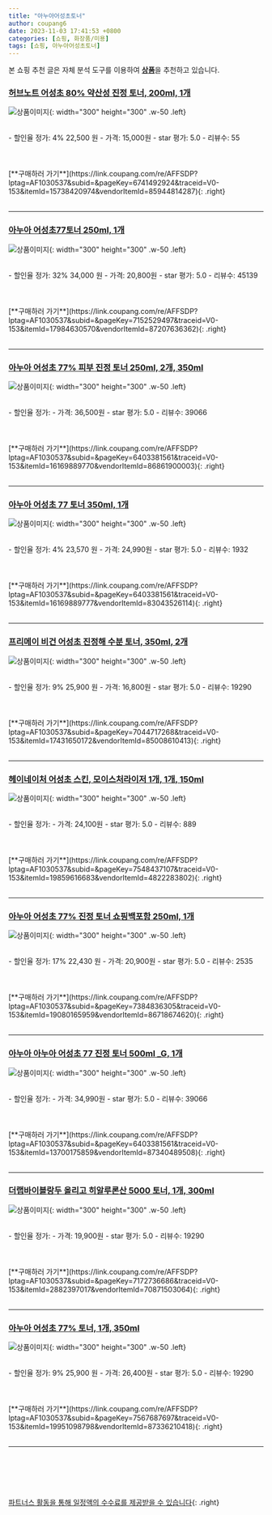 ```yaml
---
title: "아누아어성초토너"
author: coupang6
date: 2023-11-03 17:41:53 +0800
categories: [쇼핑, 화장품/미용]
tags: [쇼핑, 아누아어성초토너]
---
```


본 쇼핑 추천 글은 자체 분석 도구를 이용하여 [**상품**](https://link.coupang.com/a/bao1ui)을 추천하고 있습니다.

### [허브노트 어성초 80% 약산성 진정 토너, 200ml, 1개](https://link.coupang.com/re/AFFSDP?lptag=AF1030537&subid=&pageKey=6741492924&traceid=V0-153&itemId=15738420974&vendorItemId=85944814287)

![상품이미지](https://thumbnail7.coupangcdn.com/thumbnails/remote/230x230ex/image/rs_quotation_api/1avjkkib/7c2d77f3a5f04b59a60e769d81b14fd1.jpg){: width="300" height="300" .w-50 .left}


<br>
- 할인율 정가: 4%  22,500   원
- 가격: 15,000원
- star 평가: 5.0
- 리뷰수: 55
<br>
<br>
<br>
<br>
[**구매하러 가기**](https://link.coupang.com/re/AFFSDP?lptag=AF1030537&subid=&pageKey=6741492924&traceid=V0-153&itemId=15738420974&vendorItemId=85944814287){: .right}
<br>
<br>

---

### [아누아 어성초77토너 250ml, 1개](https://link.coupang.com/re/AFFSDP?lptag=AF1030537&subid=&pageKey=7152529497&traceid=V0-153&itemId=17984630570&vendorItemId=87207636362)

![상품이미지](https://thumbnail10.coupangcdn.com/thumbnails/remote/230x230ex/image/vendor_inventory/7d01/ba05bed9d9c8a7248f8175792cf83dfc6a35af35c5ff1dc8ca9d01bfabfe.jpg){: width="300" height="300" .w-50 .left}


<br>
- 할인율 정가: 32%  34,000   원
- 가격: 20,800원
- star 평가: 5.0
- 리뷰수: 45139
<br>
<br>
<br>
<br>
[**구매하러 가기**](https://link.coupang.com/re/AFFSDP?lptag=AF1030537&subid=&pageKey=7152529497&traceid=V0-153&itemId=17984630570&vendorItemId=87207636362){: .right}
<br>
<br>

---

### [아누아 어성초 77% 피부 진정 토너 250ml, 2개, 350ml](https://link.coupang.com/re/AFFSDP?lptag=AF1030537&subid=&pageKey=6403381561&traceid=V0-153&itemId=16169889770&vendorItemId=86861900003)

![상품이미지](https://thumbnail8.coupangcdn.com/thumbnails/remote/230x230ex/image/vendor_inventory/952d/c235e6b7fc78329350903585b8127e252fd1bde30249dcd249dbbff97d15.jpg){: width="300" height="300" .w-50 .left}


<br>
- 할인율 정가: 
- 가격: 36,500원
- star 평가: 5.0
- 리뷰수: 39066
<br>
<br>
<br>
<br>
[**구매하러 가기**](https://link.coupang.com/re/AFFSDP?lptag=AF1030537&subid=&pageKey=6403381561&traceid=V0-153&itemId=16169889770&vendorItemId=86861900003){: .right}
<br>
<br>

---

### [아누아 어성초 77 토너 350ml, 1개](https://link.coupang.com/re/AFFSDP?lptag=AF1030537&subid=&pageKey=6403381561&traceid=V0-153&itemId=16169889777&vendorItemId=83043526114)

![상품이미지](https://thumbnail10.coupangcdn.com/thumbnails/remote/230x230ex/image/vendor_inventory/d4e0/65cfb2d79f603e74c0616e9dc8c3bd1a3f484af32f661560957aa2230fc2.jpg){: width="300" height="300" .w-50 .left}


<br>
- 할인율 정가: 4%  23,570   원
- 가격: 24,990원
- star 평가: 5.0
- 리뷰수: 1932
<br>
<br>
<br>
<br>
[**구매하러 가기**](https://link.coupang.com/re/AFFSDP?lptag=AF1030537&subid=&pageKey=6403381561&traceid=V0-153&itemId=16169889777&vendorItemId=83043526114){: .right}
<br>
<br>

---

### [프리메이 비건 어성초 진정해 수분 토너, 350ml, 2개](https://link.coupang.com/re/AFFSDP?lptag=AF1030537&subid=&pageKey=7044717268&traceid=V0-153&itemId=17431650172&vendorItemId=85008610413)

![상품이미지](https://thumbnail6.coupangcdn.com/thumbnails/remote/230x230ex/image/vendor_inventory/0d3f/8e27caa34aab9db6b80a1b4ced5dcc1b42d49d119d1a5205c33bcbc8aa3c.jpg){: width="300" height="300" .w-50 .left}


<br>
- 할인율 정가: 9%  25,900   원
- 가격: 16,800원
- star 평가: 5.0
- 리뷰수: 19290
<br>
<br>
<br>
<br>
[**구매하러 가기**](https://link.coupang.com/re/AFFSDP?lptag=AF1030537&subid=&pageKey=7044717268&traceid=V0-153&itemId=17431650172&vendorItemId=85008610413){: .right}
<br>
<br>

---

### [헤이네이처 어성초 스킨, 모이스처라이저 1개, 1개, 150ml](https://link.coupang.com/re/AFFSDP?lptag=AF1030537&subid=&pageKey=7548437107&traceid=V0-153&itemId=19859616683&vendorItemId=4822283802)

![상품이미지](https://thumbnail7.coupangcdn.com/thumbnails/remote/230x230ex/image/vendor_inventory/b1a2/2aaa26d043d4d10af010b9564da61cd7188d6d9a8b10a4fba5deab26e967.jpg){: width="300" height="300" .w-50 .left}


<br>
- 할인율 정가: 
- 가격: 24,100원
- star 평가: 5.0
- 리뷰수: 889
<br>
<br>
<br>
<br>
[**구매하러 가기**](https://link.coupang.com/re/AFFSDP?lptag=AF1030537&subid=&pageKey=7548437107&traceid=V0-153&itemId=19859616683&vendorItemId=4822283802){: .right}
<br>
<br>

---

### [아누아 어성초 77% 진정 토너 쇼핑백포함 250ml, 1개](https://link.coupang.com/re/AFFSDP?lptag=AF1030537&subid=&pageKey=7384836305&traceid=V0-153&itemId=19080165959&vendorItemId=86718674620)

![상품이미지](https://thumbnail10.coupangcdn.com/thumbnails/remote/230x230ex/image/vendor_inventory/4c31/f9501ce1c4de56b299888ec75fd48e90a697df0d68e21ad61525318d0752.jpg){: width="300" height="300" .w-50 .left}


<br>
- 할인율 정가: 17%  22,430   원
- 가격: 20,900원
- star 평가: 5.0
- 리뷰수: 2535
<br>
<br>
<br>
<br>
[**구매하러 가기**](https://link.coupang.com/re/AFFSDP?lptag=AF1030537&subid=&pageKey=7384836305&traceid=V0-153&itemId=19080165959&vendorItemId=86718674620){: .right}
<br>
<br>

---

### [아누아 아누아 어성초 77 진정 토너 500ml _G, 1개](https://link.coupang.com/re/AFFSDP?lptag=AF1030537&subid=&pageKey=6403381561&traceid=V0-153&itemId=13700175859&vendorItemId=87340489508)

![상품이미지](https://thumbnail10.coupangcdn.com/thumbnails/remote/230x230ex/image/vendor_inventory/ee3f/a882ef4c46c9ffa7e061c809f7e51ca0899287f6240f83db1fc3410f020f.jpg){: width="300" height="300" .w-50 .left}


<br>
- 할인율 정가: 
- 가격: 34,990원
- star 평가: 5.0
- 리뷰수: 39066
<br>
<br>
<br>
<br>
[**구매하러 가기**](https://link.coupang.com/re/AFFSDP?lptag=AF1030537&subid=&pageKey=6403381561&traceid=V0-153&itemId=13700175859&vendorItemId=87340489508){: .right}
<br>
<br>

---

### [더랩바이블랑두 올리고 히알루론산 5000 토너, 1개, 300ml](https://link.coupang.com/re/AFFSDP?lptag=AF1030537&subid=&pageKey=7172736686&traceid=V0-153&itemId=2882397017&vendorItemId=70871503064)

![상품이미지](https://thumbnail9.coupangcdn.com/thumbnails/remote/230x230ex/image/retail/images/644930133428890-ddee78dd-7f97-41ea-b1f4-ad7753330369.jpg){: width="300" height="300" .w-50 .left}


<br>
- 할인율 정가: 
- 가격: 19,900원
- star 평가: 5.0
- 리뷰수: 19290
<br>
<br>
<br>
<br>
[**구매하러 가기**](https://link.coupang.com/re/AFFSDP?lptag=AF1030537&subid=&pageKey=7172736686&traceid=V0-153&itemId=2882397017&vendorItemId=70871503064){: .right}
<br>
<br>

---

### [아누아 어성초 77% 토너, 1개, 350ml](https://link.coupang.com/re/AFFSDP?lptag=AF1030537&subid=&pageKey=7567687697&traceid=V0-153&itemId=19951098798&vendorItemId=87336210418)

![상품이미지](https://thumbnail6.coupangcdn.com/thumbnails/remote/230x230ex/image/vendor_inventory/c789/6bbe5bc6c383fc7ff1095c6118cc5ff06717cb5bd5b55b80571347941eee.JPG){: width="300" height="300" .w-50 .left}


<br>
- 할인율 정가: 9%  25,900   원
- 가격: 26,400원
- star 평가: 5.0
- 리뷰수: 19290
<br>
<br>
<br>
<br>
[**구매하러 가기**](https://link.coupang.com/re/AFFSDP?lptag=AF1030537&subid=&pageKey=7567687697&traceid=V0-153&itemId=19951098798&vendorItemId=87336210418){: .right}
<br>
<br>

---
<br><br><br><br><br> [파트너스 활동을 통해 일정액의 수수료를 제공받을 수 있습니다](https://link.coupang.com/a/bao1ui){: .right}